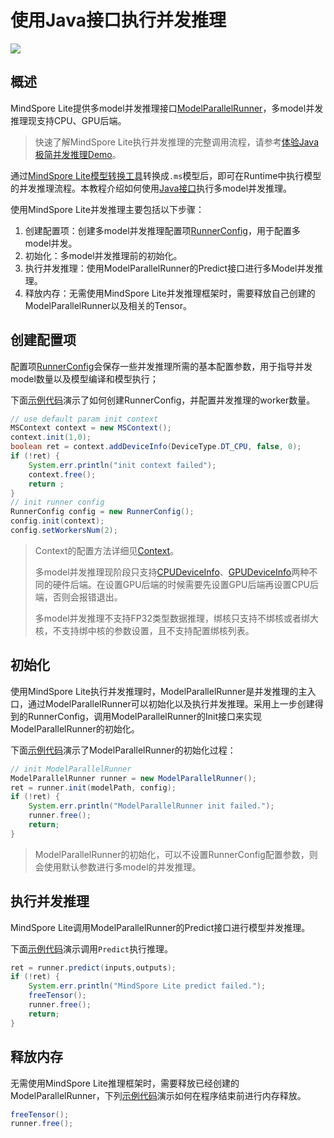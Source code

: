 # 使用Java接口执行并发推理

<a href="https://gitee.com/mindspore/docs/blob/r1.10/docs/lite/docs/source_zh_cn/use/runtime_server_inference_java.md" target="_blank"><img src="https://mindspore-website.obs.cn-north-4.myhuaweicloud.com/website-images/r1.10/resource/_static/logo_source.png"></a>

## 概述

MindSpore Lite提供多model并发推理接口[ModelParallelRunner](https://www.mindspore.cn/lite/api/zh-CN/r1.10/api_java/model_parallel_runner.html)，多model并发推理现支持CPU、GPU后端。

> 快速了解MindSpore Lite执行并发推理的完整调用流程，请参考[体验Java极简并发推理Demo](https://www.mindspore.cn/lite/docs/zh-CN/r1.10/quick_start/quick_start_server_inference_java.html)。

通过[MindSpore Lite模型转换工具](https://www.mindspore.cn/lite/docs/zh-CN/r1.10/use/converter_tool.html)转换成`.ms`模型后，即可在Runtime中执行模型的并发推理流程。本教程介绍如何使用[Java接口](https://www.mindspore.cn/lite/api/zh-CN/r1.10/api_java/class_list.html)执行多model并发推理。

使用MindSpore Lite并发推理主要包括以下步骤：

1. 创建配置项：创建多model并发推理配置项[RunnerConfig](https://www.mindspore.cn/lite/api/zh-CN/r1.10/api_java/runner_config.html)，用于配置多model并发。
2. 初始化：多model并发推理前的初始化。
3. 执行并发推理：使用ModelParallelRunner的Predict接口进行多Model并发推理。
4. 释放内存：无需使用MindSpore Lite并发推理框架时，需要释放自己创建的ModelParallelRunner以及相关的Tensor。

## 创建配置项

配置项[RunnerConfig](https://www.mindspore.cn/lite/api/zh-CN/r1.10/api_java/runner_config.html)会保存一些并发推理所需的基本配置参数，用于指导并发model数量以及模型编译和模型执行；

下面[示例代码](https://gitee.com/mindspore/mindspore/blob/r1.10/mindspore/lite/examples/quick_start_server_inference_java/src/main/java/com/mindspore/lite/demo/Main.java#L83)演示了如何创建RunnerConfig，并配置并发推理的worker数量。

```java
// use default param init context
MSContext context = new MSContext();
context.init(1,0);
boolean ret = context.addDeviceInfo(DeviceType.DT_CPU, false, 0);
if (!ret) {
    System.err.println("init context failed");
    context.free();
    return ;
}
// init runner config
RunnerConfig config = new RunnerConfig();
config.init(context);
config.setWorkersNum(2);
```

> Context的配置方法详细见[Context](https://www.mindspore.cn/lite/docs/zh-CN/r1.10/use/runtime_java.html#创建配置上下文)。
>
> 多model并发推理现阶段只支持[CPUDeviceInfo](https://www.mindspore.cn/lite/api/zh-CN/r1.10/api_java/mscontext.html#devicetype)、[GPUDeviceInfo](https://www.mindspore.cn/lite/api/zh-CN/r1.10/api_java/mscontext.html#devicetype)两种不同的硬件后端。在设置GPU后端的时候需要先设置GPU后端再设置CPU后端，否则会报错退出。
>
> 多model并发推理不支持FP32类型数据推理，绑核只支持不绑核或者绑大核，不支持绑中核的参数设置，且不支持配置绑核列表。

## 初始化

使用MindSpore Lite执行并发推理时，ModelParallelRunner是并发推理的主入口，通过ModelParallelRunner可以初始化以及执行并发推理。采用上一步创建得到的RunnerConfig，调用ModelParallelRunner的Init接口来实现ModelParallelRunner的初始化。

下面[示例代码](https://gitee.com/mindspore/mindspore/blob/r1.10/mindspore/lite/examples/quick_start_server_inference_java/src/main/java/com/mindspore/lite/demo/Main.java#L99)演示了ModelParallelRunner的初始化过程：

```java
// init ModelParallelRunner
ModelParallelRunner runner = new ModelParallelRunner();
ret = runner.init(modelPath, config);
if (!ret) {
    System.err.println("ModelParallelRunner init failed.");
    runner.free();
    return;
}
```

> ModelParallelRunner的初始化，可以不设置RunnerConfig配置参数，则会使用默认参数进行多model的并发推理。

## 执行并发推理

MindSpore Lite调用ModelParallelRunner的Predict接口进行模型并发推理。

下面[示例代码](https://gitee.com/mindspore/mindspore/blob/r1.10/mindspore/lite/examples/quick_start_server_inference_java/src/main/java/com/mindspore/lite/demo/Main.java#L125)演示调用`Predict`执行推理。

```java
ret = runner.predict(inputs,outputs);
if (!ret) {
    System.err.println("MindSpore Lite predict failed.");
    freeTensor();
    runner.free();
    return;
}
```

## 释放内存

无需使用MindSpore Lite推理框架时，需要释放已经创建的ModelParallelRunner，下列[示例代码](https://gitee.com/mindspore/mindspore/blob/r1.10/mindspore/lite/examples/quick_start_server_inference_java/src/main/java/com/mindspore/lite/demo/Main.java#L133)演示如何在程序结束前进行内存释放。

```java
freeTensor();
runner.free();
```
